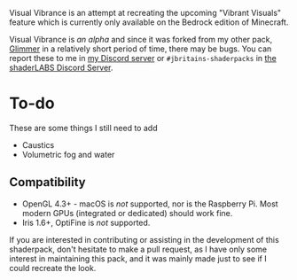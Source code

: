 Visual Vibrance is an attempt at recreating the upcoming "Vibrant Visuals" feature which is currently only available on the Bedrock edition of Minecraft.

Visual Vibrance is _an alpha_ and since it was forked from my other pack, [Glimmer](https://modrinth.com/shader/glimmer-shaders) in a relatively short period of time, there may be bugs. You can report these to me in [my Discord server](https://discord.gg/4U3nPxTznF) or `#jbritains-shaderpacks` in [the shaderLABS Discord Server](https://discord.gg/RpzWN9S).

# To-do

These are some things I still need to add

- Caustics
- Volumetric fog and water

## Compatibility

- OpenGL 4.3+ - macOS is _not_ supported, nor is the Raspberry Pi. Most modern GPUs (integrated or dedicated) should work fine.
- Iris 1.6+, OptiFine is _not_ supported.

If you are interested in contributing or assisting in the development of this shaderpack, don't hesitate to make a pull request, as I have only some interest in maintaining this pack, and it was mainly made just to see if I could recreate the look.
